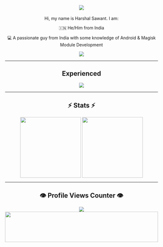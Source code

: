 <h1 align="center">
    <img src="https://readme-typing-svg.herokuapp.com/?font=Righteous&size=50&center=true&vCenter=true&width=1500&height=75&duration=2500&lines=Hi+There!+👋;+I'm+C0D3H01!" />
</h1>

<div align="center">
Hi, my name is Harshal Sawant. I am:

🇮🇳 He/Him from India

💻 A passionate guy from India with some knowledge of Android & Magisk Module Development

</div>

<div align="center"> 
  <a href="https://t.me/c0d3h01">
    <img src="https://img.shields.io/badge/Contact-333333?style=for-the-badge&logo=telegram&logoColor=blue" />
  </a>
</div>

---
 
<h2 align="center"> Experienced </h2>

<div align="center">
    <img src="https://skillicons.dev/icons?i=python,bash,github,vscode,linux,kotlin,androidstudio,nodejs" />
</div>

---

<h2 align="center">⚡ Stats ⚡</h2>

<div align=center>  
  <img height=200 align="center" src="https://github-readme-stats.vercel.app/api?username=c0d3h01" />
  <img height=200 align="center" src="https://github-readme-stats.vercel.app/api/top-langs/?username=c0d3h01&langs_count=2" />
</div>

---

<h2 align="center">👁️ Profile Views Counter 👁️</h2>

<div align="center">
    <a href="https://u8views.com/github/c0d3h01">
        <img src="https://u8views.com/api/v1/github/profiles/75412448/views/day-week-month-total-count.svg">
    </a>
</div>

<img src="https://raw.githubusercontent.com/matfantinel/matfantinel/master/waves.svg" width="100%" height="100">

